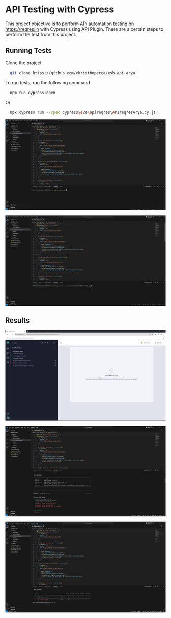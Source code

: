 
# API Testing with Cypress

This project objective is to perform API automation testing on https://reqres.in with Cypress using API Plugin. There are a certain steps to perform the test from this project.



## Running Tests
Clone the project

```bash
  git clone https://github.com/christhoperca/esb-api-arya
```

To run tests, run the following command

```bash
  npm run cypress:open
```
Or

```bash
  npx cypress run --spec cypress\e2e\apireqres\APIreqresArya.cy.js
```
![App Screenshot](./images/Run1.png)

![App Screenshot](./images/Run2.png)

## Results

![App Screenshot](./images/Result1.png)

![App Screenshot](./images/Result21.png)

![App Screenshot](./images/Result22.png)